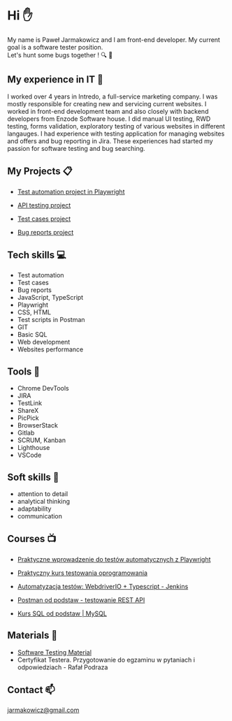 # Hi :raised_hand:

My name is Paweł Jarmakowicz and I am front-end developer. My current goal is a software tester position.<br>Let's hunt some bugs together ! :mag: :bug:

## My experience in IT :floppy_disk:

I worked over 4 years in Intredo, a full-service marketing company. I was mostly responsible for creating new and servicing current websites. I worked in front-end development team and also closely with backend developers from Enzode Software house. 
I did manual UI testing, RWD testing, forms validation, exploratory testing of various websites in different langauges. I had experience with testing application for managing websites and offers and bug reporting in Jira. These experiences had started my passion for software testing and bug searching.

## My Projects :clipboard:

- [Test automation project in Playwright](https://github.com/feandev/UI-test-automation-project)

- [API testing project](https://github.com/feandev/API-Postman-tests)

- [Test cases project](https://github.com/feandev/Test-cases-project)

- [Bug reports project](https://github.com/feandev/Bug-reports-Jira)


## Tech skills :computer:

- Test automation
- Test cases
- Bug reports
- JavaScript, TypeScript
- Playwright
- CSS, HTML
- Test scripts in Postman
- GIT
- Basic SQL
- Web development
- Websites performance

## Tools :hammer:

- Chrome DevTools
- JIRA
- TestLink
- ShareX
- PicPick
- BrowserStack
- Gitlab
- SCRUM, Kanban
- Lighthouse
- VSCode

## Soft skills :herb:

- attention to detail 
- analytical thinking
- adaptability
- communication

## Courses :tv:

- [Praktyczne wprowadzenie do testów automatycznych z Playwright](https://jaktestowac.pl/)

- [Praktyczny kurs testowania oprogramowania](https://www.udemy.com/course/praktyczny-kurs-testowania-oprogramowania/)

- [Automatyzacja testów: WebdriverIO + Typescript - Jenkins](https://www.udemy.com/course/testowanie-automatyczne-webdriverio/)

- [Postman od podstaw - testowanie REST API](https://www.udemy.com/course/postman-od-podstaw-testowanie-rest-api/)

- [Kurs SQL od podstaw | MySQL ](https://www.udemy.com/course/kurs-sql-od-podstaw/)

## Materials :bookmark:

- [Software Testing Material](https://www.softwaretestingmaterial.com/)
- Certyfikat Testera. Przygotowanie do egzaminu w pytaniach i odpowiedziach - Rafał Podraza

## Contact :mailbox: 

jarmakowicz@gmail.com


